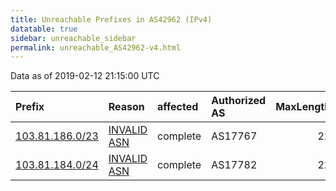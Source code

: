 ```yaml
---
title: Unreachable Prefixes in AS42962 (IPv4)
datatable: true
sidebar: unreachable_sidebar
permalink: unreachable_AS42962-v4.html
---
```


Data as of 2019-02-12 21:15:00 UTC


<div class="datatable-begin"></div>

| Prefix                                                   | Reason                                                                                                 | affected   | Authorized AS   |   MaxLength | Anchor                                       |   unreachable /24s |
|:---------------------------------------------------------|:-------------------------------------------------------------------------------------------------------|:-----------|:----------------|------------:|:---------------------------------------------|-------------------:|
| [103.81.186.0/23](https://stat.ripe.net/103.81.186.0/23) | [INVALID ASN](https://rpki-validator.ripe.net/announcement-preview?asn=AS42962&prefix=103.81.186.0/23) | complete   | AS17767         |          22 | [APNIC](unreachable_APNIC_RPKI_Root-v4.html) |                  2 |
| [103.81.184.0/24](https://stat.ripe.net/103.81.184.0/24) | [INVALID ASN](https://rpki-validator.ripe.net/announcement-preview?asn=AS42962&prefix=103.81.184.0/24) | complete   | AS17782         |          22 | [APNIC](unreachable_APNIC_RPKI_Root-v4.html) |                  1 |

<div class="datatable-end"></div>